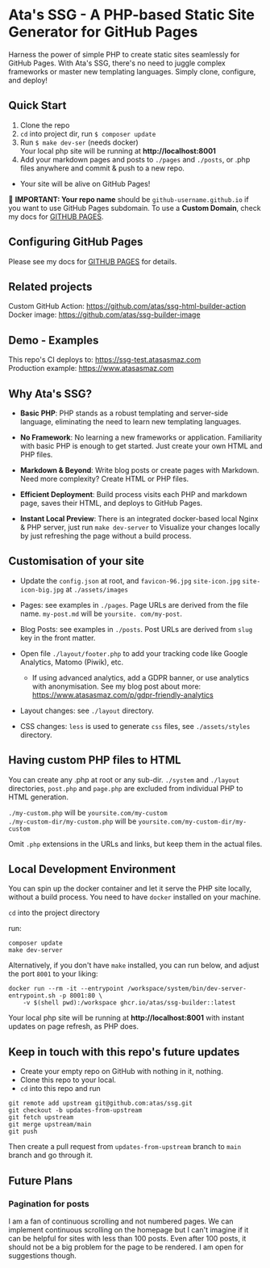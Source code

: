# Ata's SSG - A PHP-based Static Site Generator for GitHub Pages

Harness the power of simple PHP to create static sites seamlessly for GitHub Pages. With Ata's SSG, there's no need to 
juggle complex frameworks or master new templating languages. Simply clone, configure, and deploy!

## Quick Start

1. Clone the repo
2. `cd` into project dir, run `$ composer update`
3. Run `$ make dev-ser` (needs docker)  
   Your local php site will be running at **http://localhost:8001**
4. Add your markdown pages and posts to `./pages` and `./posts`, or .php files anywhere and commit & push to a new repo.
* Your site will be alive on GitHub Pages!

🔴 **IMPORTANT: Your repo name** should be `github-username.github.io` if you want to use GitHub Pages subdomain. To 
use a **Custom Domain**, check my docs for [GITHUB PAGES](GITHUB-PAGES.md).

## Configuring GitHub Pages

Please see my docs for [GITHUB PAGES](GITHUB-PAGES.md) for details.

## Related projects
Custom GitHub Action: https://github.com/atas/ssg-html-builder-action
Docker image: https://github.com/atas/ssg-builder-image

## Demo - Examples
This repo's CI deploys to: https://ssg-test.atasasmaz.com  
Production example: https://www.atasasmaz.com

## Why Ata's SSG?

* **Basic PHP**: PHP stands as a robust templating and server-side language, eliminating the need to learn new 
  templating languages.

* **No Framework**: No learning a new frameworks or application. Familiarity with basic PHP is enough to get started. Just create your own HTML and PHP files.

* **Markdown & Beyond**: Write blog posts or create pages with Markdown. Need more complexity? Create HTML or PHP files.

* **Efficient Deployment**: Build process visits each PHP and markdown page, saves their HTML, and deploys to GitHub 
  Pages.

* **Instant Local Preview**: There is an integrated docker-based local Nginx & PHP server, just run `make dev-server` 
to Visualize your changes locally by just refreshing the page without a build process.


## Customisation of your site
* Update the `config.json` at root, and `favicon-96.jpg` `site-icon.jpg` `site-icon-big.jpg` at `./assets/images`

* Pages: see examples in `./pages`. Page URLs are derived from the file name. `my-post.md` will be `yoursite.
  com/my-post`.

* Blog Posts: see examples in `./posts`. Post URLs are derived from `slug` key in the front matter.

* Open file `./layout/footer.php` to add your tracking code like Google Analytics, Matomo (Piwik), etc.
    * If using advanced analytics, add a GDPR banner, or use analytics with anonymisation. See my blog post about
      more: https://www.atasasmaz.com/p/gdpr-friendly-analytics

* Layout changes: see `./layout` directory.   

* CSS changes: `less` is used to generate `css` files, see `./assets/styles` directory.

## Having custom PHP files to HTML

You can create any .php at root or any sub-dir. `./system` and `./layout` directories,
`post.php` and `page.php` are excluded from individual PHP to HTML generation.

`./my-custom.php` will be `yoursite.com/my-custom`  
`./my-custom-dir/my-custom.php` will be `yoursite.com/my-custom-dir/my-custom`

Omit `.php` extensions in the URLs and links, but keep them in the actual files.

## Local Development Environment

You can spin up the docker container and let it serve the PHP site locally, without a build process. You need to 
have `docker` installed on your machine.

`cd` into the project directory

run:
```
composer update
make dev-server
```

Alternatively, if you don't have `make` installed, you can run below, and adjust the port `8001` to your liking:
```
docker run --rm -it --entrypoint /workspace/system/bin/dev-server-entrypoint.sh -p 8001:80 \
    -v $(shell pwd):/workspace ghcr.io/atas/ssg-builder::latest
```

Your local php site will be running at **http://localhost:8001** with instant updates on page refresh, as PHP does.

## Keep in touch with this repo's future updates

* Create your empty repo on GitHub with nothing in it, nothing.
* Clone this repo to your local.
* `cd` into this repo and run 
```
git remote add upstream git@github.com:atas/ssg.git
git checkout -b updates-from-upstream
git fetch upstream
git merge upstream/main
git push
```

Then create a pull request from `updates-from-upstream` branch to `main` branch and go through it.

## Future Plans

### Pagination for posts

I am a fan of continuous scrolling and not numbered pages. We can implement continuous scrolling on the homepage but 
I can't imagine if it can be helpful for sites with less than 100 posts. Even after 100 posts, it should not 
be a big problem for the page to be rendered. I am open for suggestions though.  

